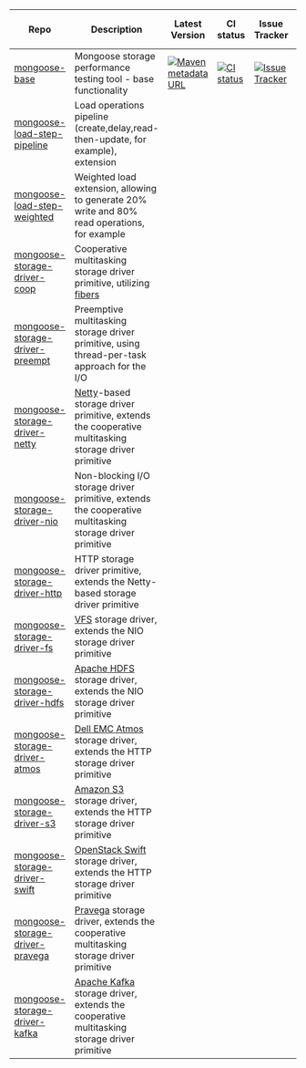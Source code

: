 
| Repo | Description | Latest Version | CI status | Issue Tracker | Included in this bundle? | Docker pulls |
|------|-------------|----------------|-----------|---------------|--------------------------|--------------|
| [mongoose-base](https://github.com/emc-mongoose/mongoose-base) | Mongoose storage performance testing tool - base functionality | [![Maven metadata URL](https://img.shields.io/maven-metadata/v/http/central.maven.org/maven2/com/github/emc-mongoose/mongoose-base/maven-metadata.xml.svg)](http://central.maven.org/maven2/com/github/emc-mongoose/mongoose-base) | [![CI status](https://gitlab.com/emc-mongoose/mongoose-base/badges/master/pipeline.svg)](https://gitlab.com/emc-mongoose/mongoose-base/commits/master) | [![Issue Tracker](https://img.shields.io/badge/Issue-Tracker-red.svg)](https://mongoose-issues.atlassian.net/projects/BASE) | + | [![Docker Pulls](https://img.shields.io/docker/pulls/emcmongoose/mongoose-base.svg)](https://hub.docker.com/r/emcmongoose/mongoose-base/)
| [mongoose-load-step-pipeline](https://github.com/emc-mongoose/mongoose-load-step-pipeline) | Load operations pipeline (create,delay,read-then-update, for example), extension
| [mongoose-load-step-weighted](https://github.com/emc-mongoose/mongoose-load-step-weighted) | Weighted load extension, allowing to generate 20% write and 80% read operations, for example
| [mongoose-storage-driver-coop](https://github.com/emc-mongoose/mongoose-storage-driver-coop) | Cooperative multitasking storage driver primitive, utilizing [fibers](https://github.com/akurilov/fiber4j)
| [mongoose-storage-driver-preempt](https://github.com/emc-mongoose/mongoose-storage-driver-preempt) | Preemptive multitasking storage driver primitive, using thread-per-task approach for the I/O
| [mongoose-storage-driver-netty](https://github.com/emc-mongoose/mongoose-storage-driver-netty) | [Netty](https://netty.io/)-based storage driver primitive, extends the cooperative multitasking storage driver primitive
| [mongoose-storage-driver-nio](https://github.com/emc-mongoose/mongoose-storage-driver-nio) | Non-blocking I/O storage driver primitive, extends the cooperative multitasking storage driver primitive
| [mongoose-storage-driver-http](https://github.com/emc-mongoose/mongoose-storage-driver-http) | HTTP storage driver primitive, extends the Netty-based storage driver primitive
| [mongoose-storage-driver-fs](https://github.com/emc-mongoose/mongoose-storage-driver-fs) | [VFS](https://www.oreilly.com/library/view/understanding-the-linux/0596005652/ch12s01.html) storage driver, extends the NIO storage driver primitive
| [mongoose-storage-driver-hdfs](https://github.com/emc-mongoose/mongoose-storage-driver-hdfs) | [Apache HDFS](http://hadoop.apache.org/docs/stable/hadoop-project-dist/hadoop-hdfs/HdfsDesign.html) storage driver, extends the NIO storage driver primitive
| [mongoose-storage-driver-atmos](https://github.com/emc-mongoose/mongoose-storage-driver-atmos) | [Dell EMC Atmos](https://poland.emc.com/collateral/software/data-sheet/h5770-atmos-ds.pdf) storage driver, extends the HTTP storage driver primitive
| [mongoose-storage-driver-s3](https://github.com/emc-mongoose/mongoose-storage-driver-s3) | [Amazon S3](https://docs.aws.amazon.com/en_us/AmazonS3/latest/API/Welcome.html) storage driver, extends the HTTP storage driver primitive
| [mongoose-storage-driver-swift](https://github.com/emc-mongoose/mongoose-storage-driver-swift) | [OpenStack Swift](https://wiki.openstack.org/wiki/Swift) storage driver, extends the HTTP storage driver primitive
| [mongoose-storage-driver-pravega](https://github.com/emc-mongoose/mongoose-storage-driver-pravega) | [Pravega](http://pravega.io) storage driver, extends the cooperative multitasking storage driver primitive
| [mongoose-storage-driver-kafka](https://github.com/emc-mongoose/mongoose-storage-driver-kafka) | [Apache Kafka](https://kafka.apache.org/) storage driver, extends the cooperative multitasking storage driver primitive

